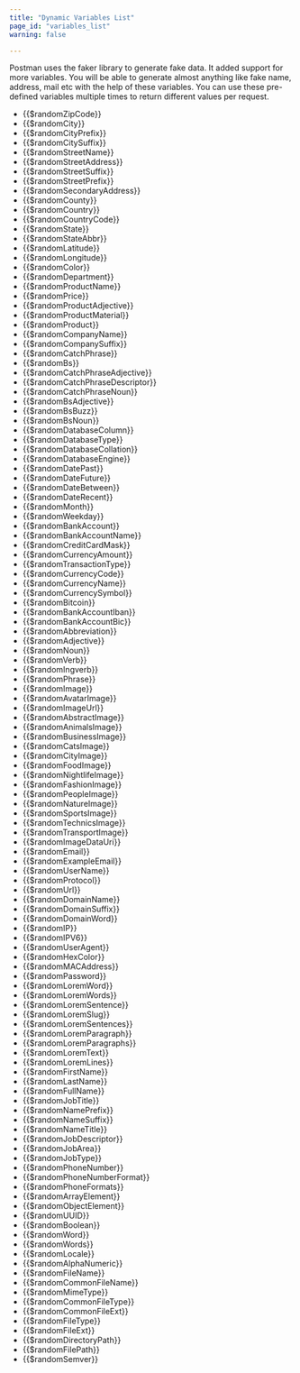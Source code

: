 ```yaml
---
title: "Dynamic Variables List"
page_id: "variables_list"
warning: false

---
```


Postman uses the faker library to generate fake data. It added support for more variables. You will be able to generate almost anything like fake name, address, mail etc with the help of these variables. You can use these pre-defined variables multiple times to return different values per request.

* {{$randomZipCode}}
* {{$randomCity}}
* {{$randomCityPrefix}}
* {{$randomCitySuffix}}
* {{$randomStreetName}}
* {{$randomStreetAddress}}
* {{$randomStreetSuffix}}
* {{$randomStreetPrefix}}
* {{$randomSecondaryAddress}}
* {{$randomCounty}}
* {{$randomCountry}}
* {{$randomCountryCode}}
* {{$randomState}}
* {{$randomStateAbbr}}
* {{$randomLatitude}}
* {{$randomLongitude}}
* {{$randomColor}}
* {{$randomDepartment}}
* {{$randomProductName}}
* {{$randomPrice}}
* {{$randomProductAdjective}}
* {{$randomProductMaterial}}
* {{$randomProduct}}
* {{$randomCompanyName}}
* {{$randomCompanySuffix}}
* {{$randomCatchPhrase}}
* {{$randomBs}}
* {{$randomCatchPhraseAdjective}}
* {{$randomCatchPhraseDescriptor}}
* {{$randomCatchPhraseNoun}}
* {{$randomBsAdjective}}
* {{$randomBsBuzz}}
* {{$randomBsNoun}}
* {{$randomDatabaseColumn}}
* {{$randomDatabaseType}}
* {{$randomDatabaseCollation}}
* {{$randomDatabaseEngine}}
* {{$randomDatePast}}
* {{$randomDateFuture}}
* {{$randomDateBetween}}
* {{$randomDateRecent}}
* {{$randomMonth}}
* {{$randomWeekday}}
* {{$randomBankAccount}}
* {{$randomBankAccountName}}
* {{$randomCreditCardMask}}
* {{$randomCurrencyAmount}}
* {{$randomTransactionType}}
* {{$randomCurrencyCode}}
* {{$randomCurrencyName}}
* {{$randomCurrencySymbol}}
* {{$randomBitcoin}}
* {{$randomBankAccountIban}}
* {{$randomBankAccountBic}}
* {{$randomAbbreviation}}
* {{$randomAdjective}}
* {{$randomNoun}}
* {{$randomVerb}}
* {{$randomIngverb}}
* {{$randomPhrase}}
* {{$randomImage}}
* {{$randomAvatarImage}}
* {{$randomImageUrl}}
* {{$randomAbstractImage}}
* {{$randomAnimalsImage}}
* {{$randomBusinessImage}}
* {{$randomCatsImage}}
* {{$randomCityImage}}
* {{$randomFoodImage}}
* {{$randomNightlifeImage}}
* {{$randomFashionImage}}
* {{$randomPeopleImage}}
* {{$randomNatureImage}}
* {{$randomSportsImage}}
* {{$randomTechnicsImage}}
* {{$randomTransportImage}}
* {{$randomImageDataUri}}
* {{$randomEmail}}
* {{$randomExampleEmail}}
* {{$randomUserName}}
* {{$randomProtocol}}
* {{$randomUrl}}
* {{$randomDomainName}}
* {{$randomDomainSuffix}}
* {{$randomDomainWord}}
* {{$randomIP}}
* {{$randomIPV6}}
* {{$randomUserAgent}}
* {{$randomHexColor}}
* {{$randomMACAddress}}
* {{$randomPassword}}
* {{$randomLoremWord}}
* {{$randomLoremWords}}
* {{$randomLoremSentence}}
* {{$randomLoremSlug}}
* {{$randomLoremSentences}}
* {{$randomLoremParagraph}}
* {{$randomLoremParagraphs}}
* {{$randomLoremText}}
* {{$randomLoremLines}}
* {{$randomFirstName}}
* {{$randomLastName}}
* {{$randomFullName}}
* {{$randomJobTitle}}
* {{$randomNamePrefix}}
* {{$randomNameSuffix}}
* {{$randomNameTitle}}
* {{$randomJobDescriptor}}
* {{$randomJobArea}}
* {{$randomJobType}}
* {{$randomPhoneNumber}}
* {{$randomPhoneNumberFormat}}
* {{$randomPhoneFormats}}
* {{$randomArrayElement}}
* {{$randomObjectElement}}
* {{$randomUUID}}
* {{$randomBoolean}}
* {{$randomWord}}
* {{$randomWords}}
* {{$randomLocale}}
* {{$randomAlphaNumeric}}
* {{$randomFileName}}
* {{$randomCommonFileName}}
* {{$randomMimeType}}
* {{$randomCommonFileType}}
* {{$randomCommonFileExt}}
* {{$randomFileType}}
* {{$randomFileExt}}
* {{$randomDirectoryPath}}
* {{$randomFilePath}}
* {{$randomSemver}}
